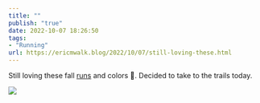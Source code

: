 ```yaml
---
title: ""
publish: "true"
date: 2022-10-07 18:26:50
tags:
- "Running"
url: https://ericmwalk.blog/2022/10/07/still-loving-these.html
---
```

Still loving these fall [runs](http://www.strava.com/activities/7926614176) and colors 🍂. Decided to take to the trails today.


![](https://ericmwalk.blog/uploads/2022/e318762c61.jpg)